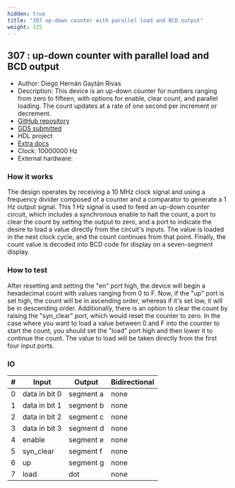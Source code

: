 ```yaml
---
hidden: true
title: "307 up-down counter with parallel load and BCD output"
weight: 125
---
```


## 307 : up-down counter with parallel load and BCD output

* Author: Diego Hernán Gaytán Rivas
* Description: This device is an up-down counter for numbers ranging from zero to fifteen, with options for enable, clear count, and parallel loading. The count updates at a rate of one second per increment or decrement.
* [GitHub repository](https://github.com/DgaytanR/tt04-submission-template)
* [GDS submitted](https://github.com/DgaytanR/tt04-submission-template/actions/runs/6115153520)
* HDL project
* [Extra docs]()
* Clock: 10000000 Hz
* External hardware: 



### How it works

The design operates by receiving a 10 MHz clock signal and using a frequency divider composed of a counter and a comparator to generate a 1 Hz output signal. This 1 Hz signal is
used to feed an up-down counter circuit, which includes a synchronous enable to halt the count, a port to clear the count by setting the output to zero,
and a port to indicate the desire to load a value directly from the circuit's inputs. The value is loaded in the next clock cycle, and the count continues from that point. Finally,
the count value is decoded into BCD code for display on a seven-segment display.


### How to test

After resetting and setting the "en" port high, the device will begin a hexadecimal count with values ranging from 0 to F. Now, if the "up" port is set high, the count will be in
ascending order, whereas if it's set low, it will be in descending order. Additionally, there is an option to clear the count by raising the "syn_clear" port, which would reset the
counter to zero. In the case where you want to load a value between 0 and F into the counter to start the count, you should set the "load" port high and then lower it to continue the count.
The value to load will be taken directly from the first four input ports.


### IO

| # | Input        | Output       | Bidirectional      |
|---|--------------|--------------| -------------------|
| 0 | data in bit 0  | segment a | none |
| 1 | data in bit 1  | segment b | none |
| 2 | data in bit 2  | segment c | none |
| 3 | data in bit 3  | segment d | none |
| 4 | enable  | segment e | none |
| 5 | syn_clear  | segment f | none |
| 6 | up  | segment g | none |
| 7 | load  | dot | none |

